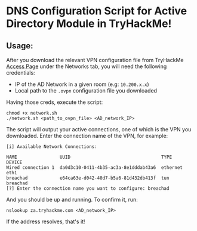 # DNS Configuration Script for Active Directory Module in TryHackMe!

## Usage:

After you download the relevant VPN configuration file from TryHackMe [Access Page](https://tryhackme.com/access) under the Networks tab, you will need the following credentials:

- IP of the AD Network in a given room (e.g: `10.200.x.x`)
- Local path to the `.ovpn` configuration file you downloaded

Having those creds, execute the script:

```
chmod +x network.sh
./network.sh <path_to_ovpn_file> <AD_network_IP>
```

The script will output your active connections, one of which is the VPN you downloaded. Enter the connection name of the VPN, for example:

```
[i] Available Network Connections: 

NAME                UUID                                  TYPE      DEVICE   
Wired connection 1  da0d3c10-0411-4b35-ac3a-8e1dddab43a6  ethernet  eth1     
breachad            e64ca63e-d042-40d7-b5a6-81d432db413f  tun       breachad 
[?] Enter the connection name you want to configure: breachad
```

And you should be up and running. To confirm it, run:

```
nslookup za.tryhackme.com <AD_network_IP>
```

If the address resolves, that's it!
